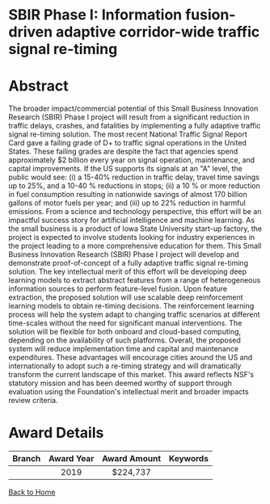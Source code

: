 
SBIR Phase I: Information fusion-driven adaptive corridor-wide traffic signal re-timing
=======================================================================================

# Abstract


The broader impact/commercial potential of this Small Business Innovation Research (SBIR) Phase I project will result from a significant reduction in traffic delays, crashes, and fatalities by implementing a fully adaptive traffic signal re-timing solution. The most recent National Traffic Signal Report Card gave a failing grade of D+ to traffic signal operations in the United States. These failing grades are despite the fact that agencies spend approximately $2 billion every year on signal operation, maintenance, and capital improvements. If the US supports its signals at an "A" level, the public would see: (i) a 15-40% reduction in traffic delay, travel time savings up to 25%, and a 10-40 % reductions in stops; (ii) a 10 % or more reduction in fuel consumption resulting in nationwide savings of almost 170 billion gallons of motor fuels per year; and (iii) up to 22% reduction in harmful emissions. From a science and technology perspective, this effort will be an impactful success story for artificial intelligence and machine learning. As the small business is a product of Iowa State University start-up factory, the project is expected to involve students looking for industry experiences in the project leading to a more comprehensive education for them. This Small Business Innovation Research (SBIR) Phase I project will develop and demonstrate proof-of-concept of a fully adaptive traffic signal re-timing solution. The key intellectual merit of this effort will be developing deep learning models to extract abstract features from a range of heterogeneous information sources to perform feature-level fusion. Upon feature extraction, the proposed solution will use scalable deep reinforcement learning models to obtain re-timing decisions. The reinforcement learning process will help the system adapt to changing traffic scenarios at different time-scales without the need for significant manual interventions. The solution will be flexible for both onboard and cloud-based computing, depending on the availability of such platforms. Overall, the proposed system will reduce implementation time and capital and maintenance expenditures. These advantages will encourage cities around the US and internationally to adopt such a re-timing strategy and will dramatically transform the current landscape of this market. This award reflects NSF's statutory mission and has been deemed worthy of support through evaluation using the Foundation's intellectual merit and broader impacts review criteria.  

# Award Details

|Branch|Award Year|Award Amount|Keywords|
| :---: | :---: | :---: | :---: |
||2019|$224,737||
  
  


[Back to Home](https://github.com/chrischow/dod_sbir_awards#494)